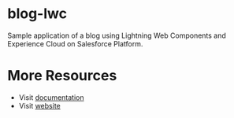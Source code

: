 # blog-lwc
Sample application of a blog using Lightning Web Components and Experience Cloud on Salesforce Platform.

# More Resources

- Visit [documentation](https://gritholdings.gitbook.io/docs)
- Visit [website](https://www.meetgrit.com)